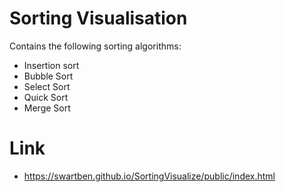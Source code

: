 # Sorting Visualisation

Contains the following sorting algorithms:
- Insertion sort
- Bubble Sort
- Select Sort
- Quick Sort
- Merge Sort



# Link
- https://swartben.github.io/SortingVisualize/public/index.html
